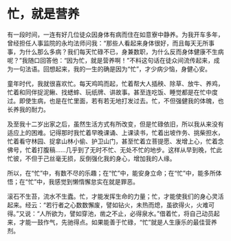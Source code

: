 # 忙，就是营养

有一段时间，一连有好几位徒众因身体有病而住在如意寮中静养。为我开车多年，曾经担任人事监院的永均法师问我：“那些人看起来身体很好，而且每天无所事事，为什么那么多病？我们每天忙碌不已，身兼数职，为什么反而身体健康不生病呢？”我随口回答他：“因为忙，就是营养啊！”不料这句话在徒众间流传起来，成为一句法语。回想起来，我的一生的确是因为“忙”，才少病少恼，身健心安。 

童年时代，我就很喜欢忙。每天鸡鸣而起，忙着帮大人插秧、除草、放牛、养鸡，忙着和同伴捉泥鳅、找蟋蟀、玩纸牌、讲故事。甚至连吃饭、睡觉都是在忙中度过。即使生病，也是在忙里面，若有若无地打发过去。忙，不但强健我的体魄，也长养我的耐力。 

及至我十二岁出家之后，虽然生活方式有所改变，但是忙碌依旧，所以我从来没有适应上的困难。记得那时我忙着早晚课诵、上课读书，忙着出坡作务、挑柴担水，忙着看守林园、捉拿山林小偷、护卫山门，甚至忙着立菩提愿、发增上心，忙着念佛号，忙着打腹稿……几乎到了无时不忙、无处不忙的地步。这样从早到晚，忙此忙彼，不但于己丝毫无损，反倒强化我的身心，增加我的人缘。 

所以，在“忙”中，有数不尽的乐趣；在“忙”中，能安身立命；在“忙”中，能多所体悟；在“忙”中，我感觉到懒惰懈怠实在就是罪恶。 

滚石不生苔，流水不生蠹。忙，才能发挥生命的力量；忙，才能使我们的身心灵活起来。经云：“若行者之心数数懈废，譬如钻火，未热而熄，虽欲得火，火难可得。”又说：“人所欲为，譬如穿池，凿之不止，必得泉水。”借着忙，将自己动员起来，才能一鼓作气，先驰得点。如果能善于忙碌，“忙”就是人生康乐的最佳营养剂。
